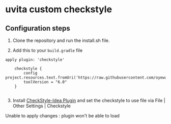 # uvita custom checkstyle

## Configuration steps

1. Clone the repository and run the install.sh file.

2. Add this to your ` build.gradle ` file
```
apply plugin: 'checkstyle'

    checkstyle {
        config project.resources.text.fromUri('https://raw.githubusercontent.com/oyewaleoyelami/check/master/checkstyle.xml')
        toolVersion = "6.0"
    }
    
``` 
    
3. Install [CheckStyle-Idea Plugin](https://plugins.jetbrains.com/plugin/1065-checkstyle-idea)  and set the checkstyle to use file via File | Other Settings | Checkstyle



Unable to apply changes : plugin won't be able to load 